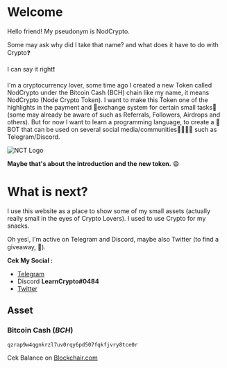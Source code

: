 # Welcome
Hello friend!
My pseudonym is NodCrypto.

Some may ask why did I take that name? and what does it have to do with Crypto:question:

I can say it right:exclamation:

I'm a cryptocurrency lover, some time ago I created a new Token called NodCrypto under the Bitcoin Cash (BCH) chain like my name, it means NodCrypto (Node Crypto Token).
I want to make this Token one of the highlights in the payment and :currency_exchange:exchange system for certain small tasks:memo: (some may already be aware of such as Referrals, Followers, Airdrops and others). But for now I want to learn a programming language, to create a :robot:BOT that can be used on several social media/communities:family_man_man_girl_girl: such as Telegram/Discord.

![NCT Logo](https://i.ibb.co/890zNCL/NCT-Token-Logo-250x250.png)

**Maybe that's about the introduction and the new token.** :smile:

# What is next?
I use this website as a place to show some of my small assets (actually really small in the eyes of Crypto Lovers). I used to use Crypto for my snacks.

Oh yes:grey_exclamation:, I'm active on Telegram and Discord, maybe also Twitter (to find a giveaway, :rofl:).

**Cek My Social :**
- [Telegram](https://t.me/Nodsam_Invers)
- Discord **LearnCrypto#0484**
- [Twitter](https://twitter.com/airdrop_claim1)

## Asset
### Bitcoin Cash (*BCH*)
```
qzrap9w4qgnkrzl7uv0rqy6pd507fqkfjvry8tce0r 

```
Cek Balance on [Blockchair.com](https://blockchair.com/bitcoin-cash/address/qzrap9w4qgnkrzl7uv0rqy6pd507fqkfjvry8tce0r)
